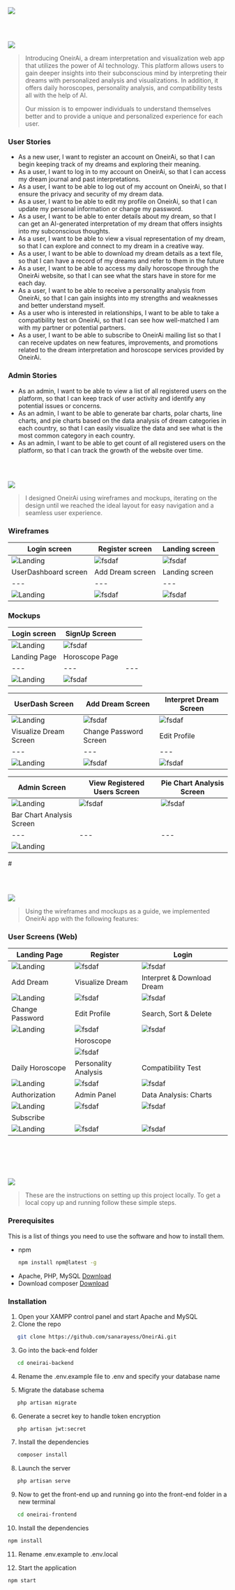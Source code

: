 <img src="./readme/title1.svg"/>

<br><br>

<!-- project philosophy -->
<img src="./readme/title2.svg"/>

>Introducing OneirAi, a dream interpretation and visualization web app that utilizes the power of AI technology. This platform allows users to gain deeper insights into their subconscious mind by interpreting their dreams with personalized analysis and visualizations. In addition, it offers daily horoscopes, personality analysis, and compatibility tests all with the help of AI. 
>
> Our mission is to empower individuals to understand themselves better and to provide a unique and personalized experience for each user.

### User Stories
- As a new user, I want to register an account on OneirAi, so that I can begin keeping track of my dreams and exploring their meaning.
- As a user, I want to log in to my account on OneirAi, so that I can access my dream journal and past interpretations.
- As a user, I want to be able to log out of my account on OneirAi, so that I ensure the privacy and security of my dream data.
- As a user, I want to be able to edit my profile on OneirAi, so that I can update my personal information or change my password.
- As a user, I want to be able to enter details about my dream, so that I can get an AI-generated interpretation of my dream that offers insights into my subconscious thoughts.
- As a user, I want to be able to view a visual representation of my dream, so that I can explore and connect to my dream in a creative way.
- As a user, I want to be able to download my dream details as a text file, so that I can have a record of my dreams and refer to them in the future
- As a user, I want to be able to access my daily horoscope through the OneirAi website, so that I can see what the stars have in store for me each day.
- As a user, I want to be able to receive a personality analysis from OneirAi, so that I can gain insights into my strengths and weaknesses and better understand myself.
- As a user who is interested in relationships, I want to be able to take a compatibility test on OneirAi, so that I can see how well-matched I am with my partner or potential partners.
- As a user, I want to be able to subscribe to OneirAi mailing list so that I can receive updates on new features, improvements, and promotions related to the dream interpretation and horoscope services provided by OneirAi.

### Admin Stories
- As an admin, I want to be able to view a list of all registered users on the platform, so that I can keep track of user activity and identify any potential issues or concerns.
- As an admin, I want to be able to generate bar charts, polar charts, line charts, and pie charts based on the data analysis of dream categories in each country, so that I can easily visualize the data and see what is the most common category in each country.
- As an admin, I want to be able to get count of all registered users on the platform, so that I can track the growth of the website over time.


<br><br>

<!-- Prototyping -->
<img src="./readme/title3.svg"/>

>I designed OneirAi using wireframes and mockups, iterating on the design until we reached the ideal layout for easy navigation and a seamless user experience.

### Wireframes
| Login screen  | Register screen |  Landing screen |
| ---| ---| ---|
| ![Landing](./readme/demo/Login_wireframe.png) | ![fsdaf](./readme/demo/Register_wireframe.png) | ![fsdaf](./readme/demo/landing_wireframe.png) |
| UserDashboard screen  | Add Dream screen |  Landing screen |
| ---| ---| ---|
| ![Landing](./readme/demo/Userdash_wireframe.png) | ![fsdaf](./readme/demo/AddDream_wireframe.png) | ![fsdaf](./readme/demo/Interpretation_wireframe.png) |

### Mockups
| Login screen  | SignUp Screen |  |
| ---| ---| ---|
| ![Landing](./readme/demo/Login_mockup.png) | ![fsdaf](./readme/demo/SignUp_mockup.png) | 
| Landing Page  | Horoscope Page |  |
| ---| ---| ---|
| ![Landing](./readme/demo/Landing_mockup.png) | ![fsdaf](./readme/demo/horoscope.png) | 

<!-- <details><summary>See more mockups</summary> -->

| UserDash Screen | Add Dream Screen | Interpret Dream Screen |
| ---| ---| ---|
| ![Landing](./readme/demo/user_dash.png) | ![fsdaf](./readme/demo/add_dream.png) | ![fsdaf](./readme/demo/interpret.png) |
| Visualize Dream Screen |  Change Password Screen |   Edit Profile  |
| ---| ---| ---|
| ![Landing](./readme/demo/visualize.png) | ![fsdaf](./readme/demo/changepass.png) | ![fsdaf](./readme/demo/edit_prof.png) |

| Admin Screen | View Registered Users Screen | Pie Chart Analysis Screen |
| ---| ---| ---|
| ![Landing](./readme/demo/admin_home.png) | ![fsdaf](./readme/demo/view-users.png) | ![fsdaf](./readme/demo/pie-chart.png) |
| Bar Chart Analysis Screen |
| ---| ---| ---|
| ![Landing](./readme/demo/bar-chart.png) | 

</details>
#

<br><br>


<!-- Implementation -->
<img src="./readme/title4.svg"/>

> Using the wireframes and mockups as a guide, we implemented OneirAi app with the following features:

### User Screens (Web)
| Landing Page  | Register |  Login |
| ---| ---| ---|
| ![Landing](./readme/gifs/landing_demo.gif) | ![fsdaf](./readme/gifs/register.gif) | ![fsdaf](./readme/gifs/login.gif) |
| Add Dream  |  Visualize Dream | Interpret & Download Dream |
| ![Landing](./readme/gifs/add_dream.gif) | ![fsdaf](./readme/gifs/visualize.gif) | ![fsdaf](./readme/gifs/interpret.gif) |
| Change Password |  Edit Profile | Search, Sort & Delete |
| ![Landing](./readme/gifs/changepass.gif) | ![fsdaf](./readme/gifs/profile.gif) | ![fsdaf](./readme/gifs/search_sort.gif) |
|  |  Horoscope |  |
| | ![fsdaf](./readme/gifs/horoscope_demo.gif) |  |
| Daily Horoscope  | Personality Analysis | Compatibility Test |
| ![Landing](./readme/gifs/daily_horo.gif) | ![fsdaf](./readme/gifs/personality.gif) | ![fsdaf](./readme/gifs/compatibility.gif) |
| Authorization  | Admin Panel| Data Analysis: Charts |
| ![Landing](./readme/gifs/error.gif) | ![fsdaf](./readme/gifs/admin.gif) | ![fsdaf](./readme/gifs/charts.gif) |
| Subscribe | |  |
| ![Landing](./readme/gifs/subscribe.gif) | ![fsdaf](./readme/gifs/.gif) | ![fsdaf](./readme/gifs/.gif) |
<br><br>

<br><br>
<img src="./readme/title6.svg"/>


> These are the instructions on setting up this project locally.
To get a local copy up and running follow these simple steps.

### Prerequisites

This is a list of things you need to use the software and how to install them.
* npm
  ```sh
  npm install npm@latest -g
  ```
* Apache, PHP, MySQL [Download](https://www.apachefriends.org/)
* Download composer   [Download](https://getcomposer.org/Composer-Setup.exe)

<a id="how-to-run"></a>

### Installation

1. Open your XAMPP control panel and start Apache and MySQL
2. Clone the repo 
```sh
   git clone https://github.com/sanarayess/OneirAi.git
```
  
3. Go into the back-end folder
```sh
   cd oneirai-backend
```
4. Rename the .env.example file to .env and specify your database name

5. Migrate the database schema
```sh
   php artisan migrate
```
6. Generate a secret key to handle token encryption 
```sh
   php artisan jwt:secret
```
7. Install the dependencies 
```sh
   composer install
```
8. Launch the server
```sh
   php artisan serve
```
9. Now to get the front-end up and running go into the front-end folder in a new terminal
```sh
   cd oneirai-frontend
```
10. Install the dependencies
   ```sh
   npm install
   ```
11. Rename .env.example to .env.local

12. Start the application
   ```sh
   npm start
   ```